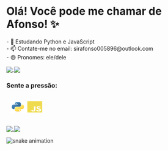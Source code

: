 <h1>Olá! Você pode me chamar de Afonso! ✨</h1>

<p>
    - 🌱 Estudando Python e JavaScript <br>
    - 📫 Contate-me no email: sirafonso005896@outlook.com <br>
    - 😄 Pronomes: ele/dele
</p>

<div> <!-- Status -->

<a href="https://github.com/senhorafonso">
    <img align="center" height="180em" src="https://github-readme-stats.vercel.app/api?username=SenhorAfonso&show_icons=true&theme=radical">
</a>

<a href="https://github.com/senhorafonso">
    <img align="center" height="150em" src="https://github-readme-stats.vercel.app/api/top-langs/?username=SenhorAfonso&size_weight=0.5&count_weight=0.5&layout=compact&theme=radical">
</a>

</div> <!-- Distintivos -->

<h3>Sente a pressão: </h3>

<div style="margin-top: 12px; margin-left: 10px;">

<img style="margin-top: 15px;" src="https://raw.githubusercontent.com/devicons/devicon/master/icons/python/python-original.svg" alt="sena_python" height="30px" width="40px">
<img src="https://raw.githubusercontent.com/devicons/devicon/master/icons/javascript/javascript-plain.svg" alt="senha_js" height="30px" width="40px">
    
</div>

##

<div> <!-- Redes sociais-->
    
<a href="https://www.linkedin.com/in/senhorafonso/"> <img align="center" src="https://img.shields.io/badge/LinkedIn-0077B5?style=for-the-badge&logo=linkedin&logoColor=white"> </a>
<a href="https://www.instagram.com/sirafonso/"> <img align="center" src="https://img.shields.io/badge/Instagram-E4405F?style=for-the-badge&logo=instagram&logoColor=white"> </a>
    
</div>

![snake animation](https://github.com/SenhorAfonso/senhorafonso/blob/output/github-contibution-grid-snak.svg)
